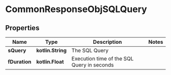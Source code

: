 
# CommonResponseObjSQLQuery

## Properties
| Name | Type | Description | Notes |
| ------------ | ------------- | ------------- | ------------- |
| **sQuery** | **kotlin.String** | The SQL Query |  |
| **fDuration** | **kotlin.Float** | Execution time of the SQL Query in seconds |  |



